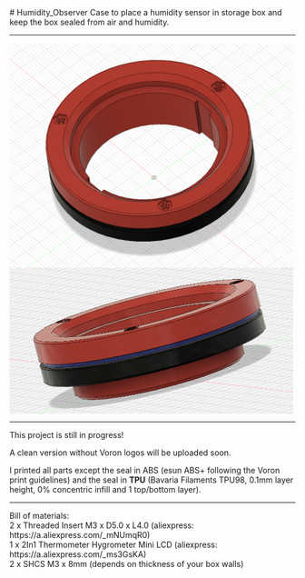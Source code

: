 <body>
# Humidity_Observer
Case to place a humidity sensor in storage box and keep the box sealed from air and humidity.
<hr>
<img src="https://github.com/flow1990/Humidity_Observer/blob/main/pictures/front_view_voron_design.png" alt="front_view_voron_design" width="500" align="middle">
<img src="https://github.com/flow1990/Humidity_Observer/blob/main/pictures/side_view.png" alt="side" width="500" align="middle">
<hr>
This project is still in progress!

A clean version without Voron logos will be uploaded soon.

I printed all parts except the seal in ABS (esun ABS+ following the Voron print guidelines) and the seal in <B>TPU</B> (Bavaria Filaments TPU98, 0.1mm layer height, 0% concentric infill and 1 top/bottom layer).

<hr>
Bill of materials:
<br>2 x Threaded Insert M3 x D5.0 x L4.0 (aliexpress: https://a.aliexpress.com/_mNUmqR0)
<br>1 x 2In1 Thermometer Hygrometer Mini LCD (aliexpress: https://a.aliexpress.com/_ms3GsKA)
<br>2 x SHCS M3 x 8mm (depends on thickness of your box walls)
</body>
